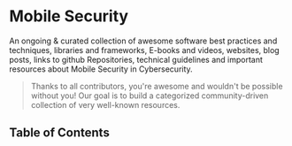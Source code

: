# Mobile Security
An ongoing & curated collection of awesome software best practices and techniques, libraries and frameworks, E-books and videos, websites, blog posts, links to github Repositories, technical guidelines and important resources about Mobile Security in Cybersecurity.
> Thanks to all contributors, you're awesome and wouldn't be possible without you! Our goal is to build a categorized community-driven collection of very well-known resources.

## Table of Contents
